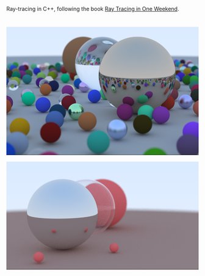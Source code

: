 Ray-tracing in C++, following the book [Ray Tracing in One Weekend](https://raytracing.github.io/books/RayTracingInOneWeekend.html).

#

![](examples/final_scene.png)

![](examples/simple_scene.png)